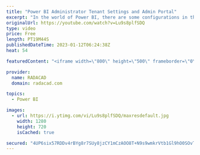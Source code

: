 ```yaml
---
title: "Power BI Administrator Tenant Settings and Admin Portal"
excerpt: "In the world of Power BI, there are some configurations in the Desktop tool and some on the Service. One of these critical configurations is the Tenant Settings of the Power BI administrator panel. Tenant settings have a list of highly important configurations across your Power BI tenant. If you miss"
originalUrl: https://youtube.com/watch?v=Lu9s8plfSDQ
type: video
price: Free
length: PT19M44S
publishedDateTime: 2023-01-12T06:24:38Z
heat: 54

featuredContent: "<iframe width=\"800\" height=\"500\" frameborder=\"0\" src=\"https://www.youtube.com/embed/Lu9s8plfSDQ\" allow=\"accelerometer; autoplay; encrypted-media; gyroscope; picture-in-picture\" allowfullscreen></iframe>"

provider:
  name: RADACAD
  domain: radacad.com

topics:
  - Power BI

images:
  - url: https://i.ytimg.com/vi/Lu9s8plfSDQ/maxresdefault.jpg
    width: 1280
    height: 720
    isCached: true

secured: "4UP6six57RDDv4rBYg8r7SUy8jzCY1mCzAOO8T+N9s9wmkrVtb1Gl9hO0SOvTBTfvf+OJLoCo4y6yvz1X8OHnmGmLQNnlGJyIPdzXTaAFTLzapuKOEn2P3QeWg51qg8jK2N2NhJiZpSi+6bnlMTXWiERgkrKnrSbVmBYZNb0b0hC67ppvyxzQvDijlw+lMp0l3sru30G3tIE6MEDnrgSipIPhJasl+yckwO4iV3ueny2DXZ5TS4WY2vdjrwdvyRLgmAdkJCvvtEDAE5zzQe72HKqWr5WFF2hCBmdiAfFCldjXEq1yCYfqFBlNhXHfinXgJ/hNgwMkqPwCVM/4kO+57Y6xGP78gnF5umZq8Z3Y+hWfOrgJBe4gC5VgCUeS6SD1WTFwdheIS/ubU1fz7tugvgulozQwXXQW2yBENrwfyI=;VoQXgCCZqumrhtMpEhgIGw=="
---
```


